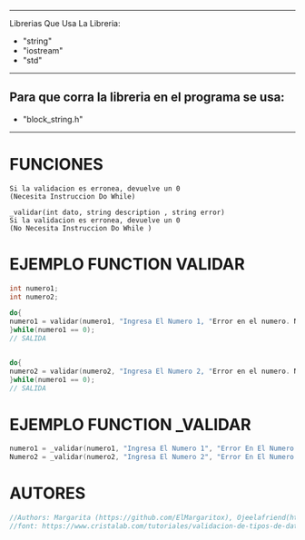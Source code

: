 ------------------------------
Librerias Que Usa La Libreria: 
* "string"
* "iostream"
* "std"
------------------------------

Para que corra la libreria en el programa se usa:
------------------------------
* "block_string.h"
------------------------------

# FUNCIONES

```validar(int dato, string description, string error)  
Si la validacion es erronea, devuelve un 0
(Necesita Instruccion Do While)

_validar(int dato, string description , string error) 
Si la validacion es erronea, devuelve un 0
(No Necesita Instruccion Do While )
```


# EJEMPLO FUNCTION VALIDAR
```cpp
int numero1;
int numero2;

do{
numero1 = validar(numero1, "Ingresa El Numero 1, "Error en el numero. No Podes Ingresar Caracteres");
}while(numero1 == 0);
// SALIDA


do{
numero2 = validar(numero2, "Ingresa El Numero 2, "Error en el numero. No Podes Ingresar Caracteres");
}while(numero1 == 0);
// SALIDA
```

# EJEMPLO FUNCTION _VALIDAR
```cpp
numero1 = _validar(numero1, "Ingresa El Numero 1", "Error En El Numero. No Podes Ingresar Caracteres"); 
Numero2 = _validar(numero2, "Ingresa El Numero 2", "Error En El Numero. No podes ingresar caracteres");
```
# AUTORES

```cpp
//Authors: Margarita (https://github.com/ElMargaritox), Ojeelafriend(https://github.com/ojeelafriend) (library based on @esutoraiki)
//font: https://www.cristalab.com/tutoriales/validacion-de-tipos-de-datos-en-c--c92149l/
```
